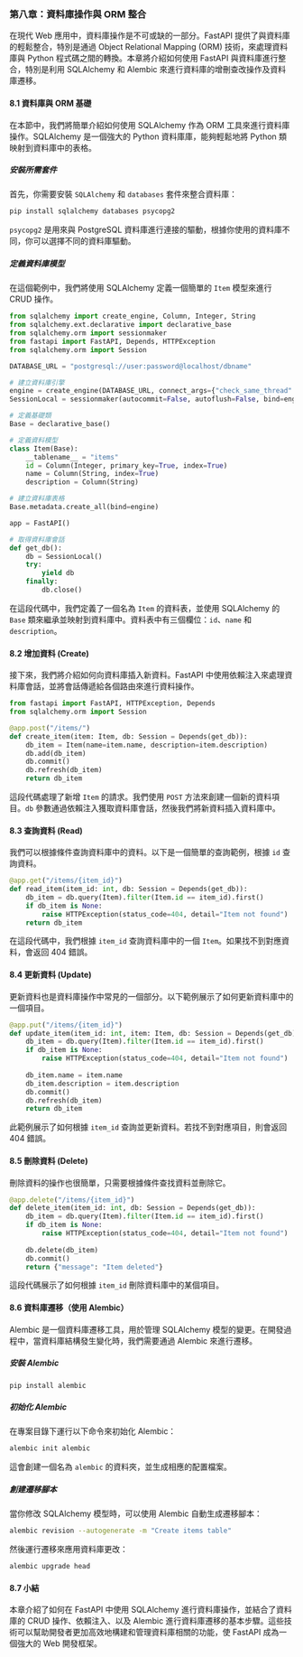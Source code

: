 ### 第八章：資料庫操作與 ORM 整合

在現代 Web 應用中，資料庫操作是不可或缺的一部分。FastAPI 提供了與資料庫的輕鬆整合，特別是通過 Object Relational Mapping (ORM) 技術，來處理資料庫與 Python 程式碼之間的轉換。本章將介紹如何使用 FastAPI 與資料庫進行整合，特別是利用 SQLAlchemy 和 Alembic 來進行資料庫的增刪查改操作及資料庫遷移。

#### 8.1 資料庫與 ORM 基礎

在本節中，我們將簡單介紹如何使用 SQLAlchemy 作為 ORM 工具來進行資料庫操作。SQLAlchemy 是一個強大的 Python 資料庫庫，能夠輕鬆地將 Python 類映射到資料庫中的表格。

##### 安裝所需套件

首先，你需要安裝 `SQLAlchemy` 和 `databases` 套件來整合資料庫：

```bash
pip install sqlalchemy databases psycopg2
```

`psycopg2` 是用來與 PostgreSQL 資料庫進行連接的驅動，根據你使用的資料庫不同，你可以選擇不同的資料庫驅動。

##### 定義資料庫模型

在這個範例中，我們將使用 SQLAlchemy 定義一個簡單的 `Item` 模型來進行 CRUD 操作。

```python
from sqlalchemy import create_engine, Column, Integer, String
from sqlalchemy.ext.declarative import declarative_base
from sqlalchemy.orm import sessionmaker
from fastapi import FastAPI, Depends, HTTPException
from sqlalchemy.orm import Session

DATABASE_URL = "postgresql://user:password@localhost/dbname"

# 建立資料庫引擎
engine = create_engine(DATABASE_URL, connect_args={"check_same_thread": False})
SessionLocal = sessionmaker(autocommit=False, autoflush=False, bind=engine)

# 定義基礎類
Base = declarative_base()

# 定義資料模型
class Item(Base):
    __tablename__ = "items"
    id = Column(Integer, primary_key=True, index=True)
    name = Column(String, index=True)
    description = Column(String)

# 建立資料庫表格
Base.metadata.create_all(bind=engine)

app = FastAPI()

# 取得資料庫會話
def get_db():
    db = SessionLocal()
    try:
        yield db
    finally:
        db.close()
```

在這段代碼中，我們定義了一個名為 `Item` 的資料表，並使用 SQLAlchemy 的 `Base` 類來繼承並映射到資料庫中。資料表中有三個欄位：`id`、`name` 和 `description`。

#### 8.2 增加資料 (Create)

接下來，我們將介紹如何向資料庫插入新資料。FastAPI 中使用依賴注入來處理資料庫會話，並將會話傳遞給各個路由來進行資料操作。

```python
from fastapi import FastAPI, HTTPException, Depends
from sqlalchemy.orm import Session

@app.post("/items/")
def create_item(item: Item, db: Session = Depends(get_db)):
    db_item = Item(name=item.name, description=item.description)
    db.add(db_item)
    db.commit()
    db.refresh(db_item)
    return db_item
```

這段代碼處理了新增 `Item` 的請求。我們使用 `POST` 方法來創建一個新的資料項目。`db` 參數通過依賴注入獲取資料庫會話，然後我們將新資料插入資料庫中。

#### 8.3 查詢資料 (Read)

我們可以根據條件查詢資料庫中的資料。以下是一個簡單的查詢範例，根據 `id` 查詢資料。

```python
@app.get("/items/{item_id}")
def read_item(item_id: int, db: Session = Depends(get_db)):
    db_item = db.query(Item).filter(Item.id == item_id).first()
    if db_item is None:
        raise HTTPException(status_code=404, detail="Item not found")
    return db_item
```

在這段代碼中，我們根據 `item_id` 查詢資料庫中的一個 `Item`。如果找不到對應資料，會返回 404 錯誤。

#### 8.4 更新資料 (Update)

更新資料也是資料庫操作中常見的一個部分。以下範例展示了如何更新資料庫中的一個項目。

```python
@app.put("/items/{item_id}")
def update_item(item_id: int, item: Item, db: Session = Depends(get_db)):
    db_item = db.query(Item).filter(Item.id == item_id).first()
    if db_item is None:
        raise HTTPException(status_code=404, detail="Item not found")
    
    db_item.name = item.name
    db_item.description = item.description
    db.commit()
    db.refresh(db_item)
    return db_item
```

此範例展示了如何根據 `item_id` 查詢並更新資料。若找不到對應項目，則會返回 404 錯誤。

#### 8.5 刪除資料 (Delete)

刪除資料的操作也很簡單，只需要根據條件查找資料並刪除它。

```python
@app.delete("/items/{item_id}")
def delete_item(item_id: int, db: Session = Depends(get_db)):
    db_item = db.query(Item).filter(Item.id == item_id).first()
    if db_item is None:
        raise HTTPException(status_code=404, detail="Item not found")
    
    db.delete(db_item)
    db.commit()
    return {"message": "Item deleted"}
```

這段代碼展示了如何根據 `item_id` 刪除資料庫中的某個項目。

#### 8.6 資料庫遷移（使用 Alembic）

Alembic 是一個資料庫遷移工具，用於管理 SQLAlchemy 模型的變更。在開發過程中，當資料庫結構發生變化時，我們需要通過 Alembic 來進行遷移。

##### 安裝 Alembic

```bash
pip install alembic
```

##### 初始化 Alembic

在專案目錄下運行以下命令來初始化 Alembic：

```bash
alembic init alembic
```

這會創建一個名為 `alembic` 的資料夾，並生成相應的配置檔案。

##### 創建遷移腳本

當你修改 SQLAlchemy 模型時，可以使用 Alembic 自動生成遷移腳本：

```bash
alembic revision --autogenerate -m "Create items table"
```

然後運行遷移來應用資料庫更改：

```bash
alembic upgrade head
```

#### 8.7 小結

本章介紹了如何在 FastAPI 中使用 SQLAlchemy 進行資料庫操作，並結合了資料庫的 CRUD 操作、依賴注入、以及 Alembic 進行資料庫遷移的基本步驟。這些技術可以幫助開發者更加高效地構建和管理資料庫相關的功能，使 FastAPI 成為一個強大的 Web 開發框架。